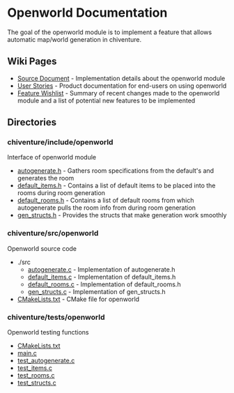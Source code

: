 # Openworld Documentation

The goal of the openworld module is to implement a feature that allows automatic map/world generation in chiventure.

## Wiki Pages
- [Source Document](https://github.com/uchicago-cs/chiventure/wiki/Open-World-~-Source-Document) - Implementation details about the openworld module
- [User Stories](https://github.com/uchicago-cs/chiventure/wiki/Open-World-~-User-Stories) - Product documentation for end-users on using openworld
- [Feature Wishlist](https://github.com/uchicago-cs/chiventure/wiki/Open-World-~-Feature-Wishlist) - Summary of recent changes made to the openworld module and a list of potential new features to be implemented

## Directories

### chiventure/include/openworld
Interface of openworld module
- [autogenerate.h](https://github.com/uchicago-cs/chiventure/blob/dev/include/openworld/autogenerate.h) - Gathers room specifications from the default's and generates the room
- [default_items.h](https://github.com/uchicago-cs/chiventure/blob/dev/include/openworld/default_items.h) - Contains a list of default items to be placed into the rooms during room generation
- [default_rooms.h](https://github.com/uchicago-cs/chiventure/blob/dev/include/openworld/default_rooms.h) - Contains a list of default rooms from which autogenerate pulls the room info from during room generation
- [gen_structs.h](https://github.com/uchicago-cs/chiventure/blob/dev/include/openworld/gen_structs.h) - Provides the structs that make generation work smoothly

### chiventure/src/openworld
Openworld source code
- ./src
    - [autogenerate.c](https://github.com/uchicago-cs/chiventure/blob/dev/src/openworld/src/autogenerate.c) - Implementation of autogenerate.h
    - [default_items.c](https://github.com/uchicago-cs/chiventure/blob/dev/src/openworld/src/default_items.c) - Implementation of default_items.h
    - [default_rooms.c](https://github.com/uchicago-cs/chiventure/blob/dev/src/openworld/src/default_rooms.c) - Implementation of default_rooms.h
    - [gen_structs.c](https://github.com/uchicago-cs/chiventure/blob/dev/src/openworld/src/gen_structs.c) - Implementation of gen_structs.h
- [CMakeLists.txt](https://github.com/uchicago-cs/chiventure/blob/dev/src/openworld/CMakeLists.txt) - CMake file for openworld

### chiventure/tests/openworld
Openworld testing functions
- [CMakeLists.txt](https://github.com/uchicago-cs/chiventure/blob/dev/tests/openworld/CMakeLists.txt)
- [main.c](https://github.com/uchicago-cs/chiventure/blob/dev/tests/openworld/main.c)
- [test_autogenerate.c](https://github.com/uchicago-cs/chiventure/blob/dev/tests/openworld/test_autogenerate.c)
- [test_items.c](https://github.com/uchicago-cs/chiventure/blob/dev/tests/openworld/test_items.c)
- [test_rooms.c](https://github.com/uchicago-cs/chiventure/blob/dev/tests/openworld/test_rooms.c)
- [test_structs.c](https://github.com/uchicago-cs/chiventure/blob/dev/tests/openworld/test_structs.c)